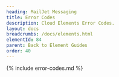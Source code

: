 ```yaml
---
heading: MailJet Messaging
title: Error Codes
description: Cloud Elements Error Codes.
layout: docs
breadcrumbs: /docs/elements.html
elementId: 84
parent: Back to Element Guides
order: 40
---
```


{% include error-codes.md %}
